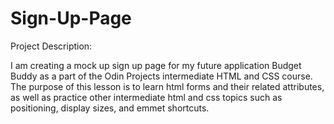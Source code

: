 # Sign-Up-Page

Project Description:

I am creating a mock up sign up page for my future application Budget Buddy as
a part of the Odin Projects intermediate HTML and CSS course.  The purpose of this
lesson is to learn html forms and their related attributes, as well as practice
other intermediate html and css topics such as positioning, display sizes, and 
emmet shortcuts.
